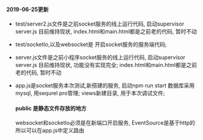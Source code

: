 #### 2019-06-25更新
- test/server2.js文件是之前socket服务的线上运行代码, 启动supervisor server.js
  目前维持现状,
  index.html和main.html都是之前老的代码, 暂时不动

- test/socketIo,以及websocket是 开启socket服务的服务端代码;

- server.js文件是之前小程序socket服务的线上运行代码, 启动supervisor server.js
  目前维持现状, 功能没有实现完全;
  index.html和main.html都是之前老的代码, 暂时不动

- app.js是socket服务本次测试,新搭建的服务, 启动npm run start
  数据库采用mysql, 用sequrel pro管理;
  views新建目录, 用于本次调试文件;

  #### public 是静态文件存放的地方
  websocket和socketIo必须是在新端口开启服务, EventSource是基于http的所以可以在app.js中定义路由





